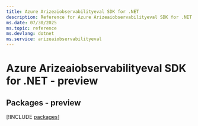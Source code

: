 ```yaml
---
title: Azure Arizeaiobservabilityeval SDK for .NET
description: Reference for Azure Arizeaiobservabilityeval SDK for .NET
ms.date: 07/30/2025
ms.topic: reference
ms.devlang: dotnet
ms.service: arizeaiobservabilityeval
---
```

# Azure Arizeaiobservabilityeval SDK for .NET - preview
## Packages - preview
[!INCLUDE [packages](arizeaiobservabilityeval-index.md)]